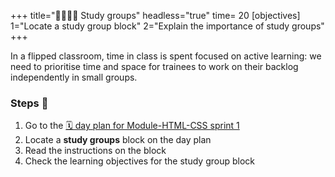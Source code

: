 +++
title="🫱🏾‍🫲🏿 Study groups"
headless="true"
time= 20
[objectives]
    1="Locate a study group block"
    2="Explain the importance of study groups"
+++

In a flipped classroom, time in class is spent focused on active learning: we need to prioritise time and space for trainees to work on their backlog independently in small groups.

### Steps 👣

1. Go to the [🗓️ day plan for Module-HTML-CSS sprint 1](https://curriculum.codeyourfuture.io/Module-HTML-CSS/sprints/1/day-plan/)
1. Locate a **study groups** block on the day plan
1. Read the instructions on the block
1. Check the learning objectives for the study group block
